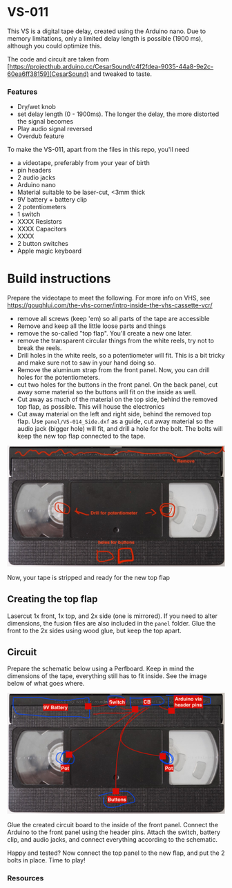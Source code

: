 # VS-011
This VS is a digital tape delay, created using the Arduino nano. Due to memory limitations, only a limited delay length is possible (1900 ms), although you could optimize this.

The code and circuit are taken from [https://projecthub.arduino.cc/CesarSound/c4f2fdea-9035-44a8-9e2c-60ea6ff38159](CesarSound) and tweaked to taste. 

### Features
- Dry/wet knob
- set delay length (0 - 1900ms). The longer the delay, the more distorted the signal becomes
- Play audio signal reversed
- Overdub feature 

To make the VS-011, apart from the files in this repo, you'll need
- a videotape, preferably from your year of birth
- pin headers
- 2 audio jacks
- Arduino nano
- Material suitable to be laser-cut, <3mm thick
- 9V battery + battery clip
- 2 potentiometers
- 1 switch
- XXXX Resistors
- XXXX Capacitors
- XXXX 
- 2 button switches
- Apple magic keyboard


# Build instructions
Prepare the videotape to meet the following. For more info on VHS, see https://goughlui.com/the-vhs-corner/intro-inside-the-vhs-cassette-vcr/
- remove all screws (keep 'em) so all parts of the tape are accessible
- Remove and keep all the little loose parts and things 
- remove the so-called "top flap". You'll create a new one later.
- remove the transparent circular things from the white reels, try not to break the reels.
- Drill holes in the white reels, so a potentiometer will fit. This is a bit tricky and make sure not to saw in your hand doing so.
- Remove the aluminum strap from the front panel. Now, you can drill holes for the potentiometers.
- cut two holes for the buttons in the front panel. On the back panel, cut away some material so the buttons will fit on the inside as well.
- Cut away as much of the material on the top side, behind the removed top flap, as possible. This will house the electronics
- Cut away material on the left and right side, behind the removed top flap. Use `panel/VS-014_Side.dxf` as a guide, cut away material so the audio jack (bigger hole) will fit, and drill a hole for the bolt. The bolts will keep the new top flap connected to the tape.

![drill & cut guide](./drillncutguide.jpg)



Now, your tape is stripped and ready for the new top flap

## Creating the top flap
Lasercut 1x front, 1x top, and 2x side (one is mirrored). If you need to alter dimensions, the fusion files are also included in the `panel` folder. Glue the front to the 2x sides using wood glue, but keep the top apart.

## Circuit
Prepare the schematic below using a Perfboard. Keep in mind the dimensions of the tape, everything still has to fit inside. See the image below of what goes where.


![what goes where](./whatgoeswhere.png)


Glue the created circuit board to the inside of the front panel. Connect the Arduino to the front panel using the header pins. Attach the switch, battery clip, and audio jacks, and connect everything according to the schematic.

Happy and tested? Now connect the top panel to the new flap, and put the 2 bolts in place. Time to play!

### Resources

